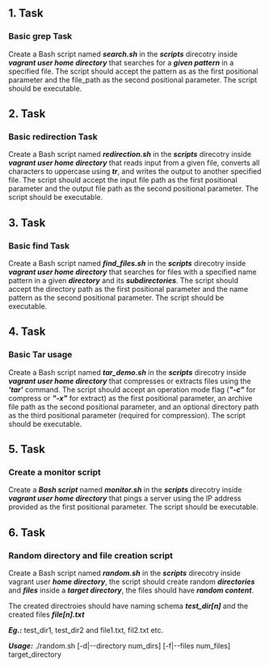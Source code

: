 ## 1. Task

### Basic grep Task

Create a Bash script named ***search.sh*** in the ***scripts*** direcotry inside ***vagrant user home directory*** that searches for a ***given pattern*** in a specified file. The script should accept the pattern as as the first positional parameter and the file_path as the second positional parameter. The script should be executable.

## 2. Task

### Basic redirection Task

Create a Bash script named ***redirection.sh*** in the ***scripts*** direcotry inside ***vagrant user home directory*** that reads input from a given file, converts all characters to uppercase using ***tr***, and writes the output to another specified file. The script should accept the input file path as the first positional parameter and the output file path as the second positional parameter. The script should be executable.

## 3. Task

### Basic find Task

Create a Bash script named ***find_files.sh*** in the ***scripts*** direcotry inside ***vagrant user home directory*** that searches for files with a specified name pattern in a given ***directory*** and its ***subdirectories***. The script should accept the directory path as the first positional parameter and the name pattern as the second positional parameter. The script should be executable.

## 4. Task

### Basic Tar usage

Create a Bash script named ***tar_demo.sh*** in the ***scripts*** direcotry inside ***vagrant user home directory*** that compresses or extracts files using the ***'tar'*** command. The script should accept an operation mode flag (***"-c"*** for compress or ***"-x"*** for extract) as the first positional parameter, an archive file path as the second positional parameter, and an optional directory path as the third positional parameter (required for compression). The script should be executable.

## 5. Task

### Create a monitor script

Create a ***Bash script*** named ***monitor.sh*** in the ***scripts*** direcotry inside ***vagrant user home directory*** that pings a server using the IP address provided as the first positional parameter. The script should be executable.


## 6. Task

### Random directory and file creation script

Create a Bash script named ***random.sh*** in the ***scripts*** direcotry inside vagrant user ***home directory***, the script should create random ***directories*** and ***files*** inside a ***target directory***, the files should have ***random content***.

The created directroies should have naming schema ***test_dir[n]*** and the created files ***file[n].txt***

***Eg.:*** test_dir1, test_dir2 and file1.txt, fil2.txt etc.

***Usage:***  ./random.sh [-d|--directory num_dirs] [-f|--files num_files] target_directory




